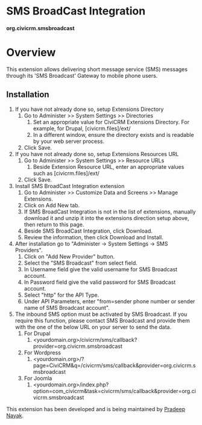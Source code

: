 # SMS BroadCast Integration

#### org.civicrm.smsbroadcast

# Overview

This extension allows delivering short message service (SMS) messages through its 'SMS Broadcast' Gateway to mobile phone users.

## Installation

1. If you have not already done so, setup Extensions Directory
    1. Go to Administer >> System Settings >> Directories
        1. Set an appropriate value for CiviCRM Extensions Directory. For example, for Drupal, [civicrm.files]/ext/
        1. In a different window, ensure the directory exists and is readable by your web server process.
    1. Click Save.
1. If you have not already done so, setup Extensions Resources URL
    1. Go to Administer >> System Settings >> Resource URLs
        1. Beside Extension Resource URL, enter an appropriate values such as [civicrm.files]/ext/
    1. Click Save.
1. Install SMS BroadCast Integration extension
    1. Go to Administer >> Customize Data and Screens >> Manage Extensions.
    1. Click on Add New tab.
    1. If SMS BroadCast Integration is not in the list of extensions, manually download it and unzip it into the extensions direction setup above, then return to this page.
    1. Beside SMS BroadCast Integration, click Download.
    1. Review the information, then click Download and Install.
1. After installation go to "Administer -> System Settings -> SMS Providers".
    1. Click on "Add New Provider" button.
    1. Select the "SMS Broadcast" from select field.
    1. In Username field give the valid username for SMS Broadcast account.
    1. In Password field give the valid password for SMS Broadcast account.
    1. Select "http" for the API Type.
    1. Under API Parameters, enter "from=sender phone number or sender name of SMS Broadcast account".
1. The inbound SMS option must be activated by SMS Broadcast. If you require this function, please contact SMS Broadcast and
provide them with the one of the below URL on your server to send the data.
    1. For Drupal
        1. <yourdomain.org>/civicrm/sms/callback?provider=org.civicrm.smsbroadcast
    1. For Wordpress
        1. <yourdomain.org>/?page=CiviCRM&q=/civicrm/sms/callback&provider=org.civicrm.smsbroadcast
    1. For Joomla
        1. <yourdomain.org>/index.php?option=com_civicrm&task=civicrm/sms/callback&provider=org.civicrm.smsbroadcast

This extension has been developed and is being maintained by [Pradeep Nayak](https://github.com/pradpnayak/).
